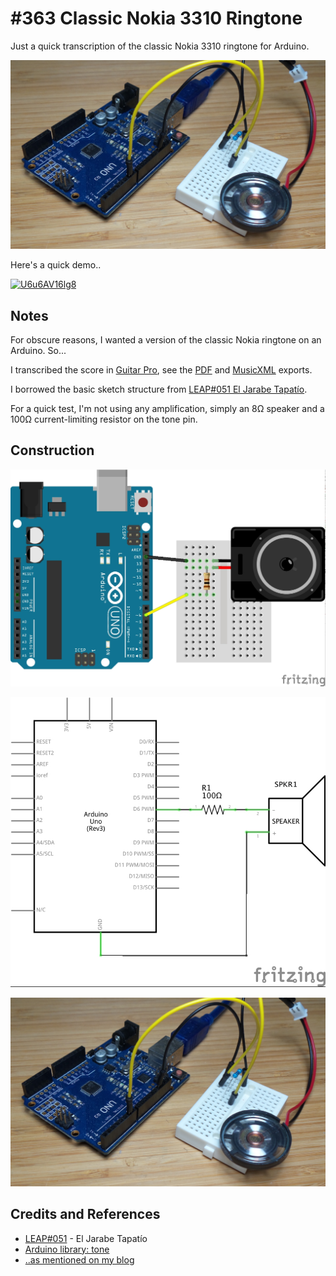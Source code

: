 # #363 Classic Nokia 3310 Ringtone

Just a quick transcription of the classic Nokia 3310 ringtone for Arduino.

![Build](./assets/ClassicNokia_build.jpg?raw=true)

Here's a quick demo..

[![U6u6AV16lg8](https://img.youtube.com/vi/U6u6AV16lg8/0.jpg)](https://www.youtube.com/watch?v=U6u6AV16lg8)

## Notes

For obscure reasons, I wanted a version of the classic Nokia ringtone on an Arduino. So...

I transcribed the score in [Guitar Pro](./assets/nokia_3310_ringtone.gp),
see the
[PDF](./assets/nokia_3310_ringtone.pdf)
and [MusicXML](./assets/nokia_3310_ringtone.xml)
exports.

I borrowed the basic sketch structure from [LEAP#051 El Jarabe Tapatío](../JarabeTapatio).

For a quick test, I'm not using any amplification, simply an 8Ω speaker and a 100Ω current-limiting resistor on the tone pin.

## Construction

![Breadboard](./assets/ClassicNokia_bb.jpg?raw=true)

![Schematic](./assets/ClassicNokia_schematic.jpg?raw=true)

![Build](./assets/ClassicNokia_build.jpg?raw=true)

## Credits and References

* [LEAP#051](../JarabeTapatio) -  El Jarabe Tapatío
* [Arduino library: tone](https://www.arduino.cc/reference/en/language/functions/advanced-io/tone/)
* [..as mentioned on my blog](https://blog.tardate.com/2017/12/leap364-classic-nokia-ringtone.html)
